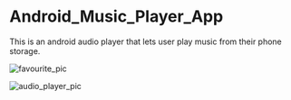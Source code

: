 # Android_Music_Player_App
This is an android audio player that lets user play music from their phone storage.

![favourite_pic](https://user-images.githubusercontent.com/45052790/91624422-11e60280-e955-11ea-88ce-4f5368623a98.PNG)

![audio_player_pic](https://user-images.githubusercontent.com/45052790/91624431-18747a00-e955-11ea-8169-b90115978db7.PNG)

